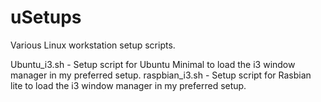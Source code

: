# uSetups
Various Linux workstation setup scripts.

Ubuntu_i3.sh - Setup script for Ubuntu Minimal to load the i3 window manager in my preferred setup.
raspbian_i3.sh - Setup script for Rasbian lite to load the i3 window manager in my preferred setup.
